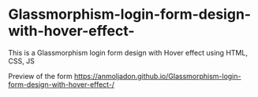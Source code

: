 # Glassmorphism-login-form-design-with-hover-effect-
This is a Glassmorphism  login form design with Hover effect using HTML, CSS, JS

Preview of the form https://anmoljadon.github.io/Glassmorphism-login-form-design-with-hover-effect-/

